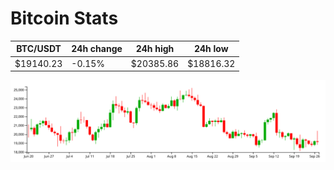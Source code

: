 # Bitcoin Stats

BTC/USDT|24h change|24h high|24h low|
|---|---|---|---|
|$19140.23|-0.15%|$20385.86|$18816.32|

<img src="./chart.svg">

